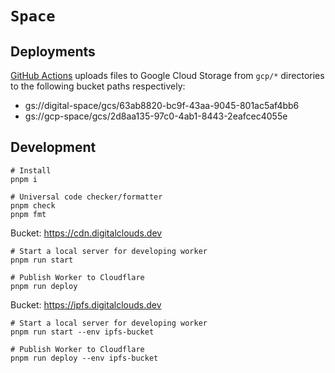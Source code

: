 # `Space`

## Deployments

[GitHub Actions](.github/workflows/gcp-action.yml) uploads files to Google Cloud Storage from `gcp/*` directories to the following bucket paths respectively:

- gs://digital-space/gcs/63ab8820-bc9f-43aa-9045-801ac5af4bb6
- gs://gcp-space/gcs/2d8aa135-97c0-4ab1-8443-2eafcec4055e

## Development

```shell
# Install
pnpm i
```
```shell
# Universal code checker/formatter
pnpm check
pnpm fmt
```

Bucket: https://cdn.digitalclouds.dev

```shell
# Start a local server for developing worker
pnpm run start
```
```shell
# Publish Worker to Cloudflare
pnpm run deploy
```

Bucket: https://ipfs.digitalclouds.dev

```shell
# Start a local server for developing worker
pnpm run start --env ipfs-bucket
```
```
# Publish Worker to Cloudflare
pnpm run deploy --env ipfs-bucket
```
